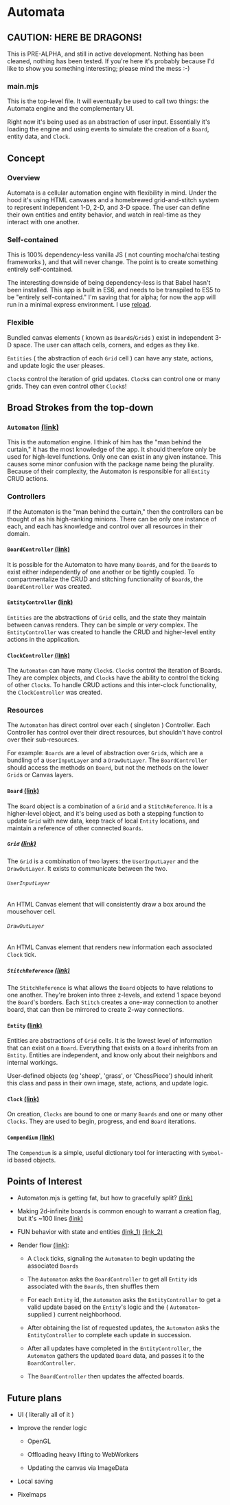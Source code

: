 # Automata

## CAUTION: HERE BE DRAGONS!

This is PRE-ALPHA, and still in active development. Nothing has been cleaned, nothing has been tested. If you're here it's probably because I'd like to show you something interesting; please mind the mess :-)

### main.mjs

This is the top-level file. It will eventually be used to call two things: the Automata engine and the complementary UI.

Right now it's being used as an abstraction of user input. Essentially it's loading the engine and using events to simulate the creation of a `Board`, entity data, and `Clock`.

## Concept

### Overview

Automata is a cellular automation engine with flexibility in mind. Under the hood it's using HTML canvases and a homebrewed grid-and-stitch system to represent independent 1-D, 2-D, and 3-D space. The user can define their own entities and entity behavior, and watch in real-time as they interact with one another.

### Self-contained

This is 100% dependency-less vanilla JS ( not counting mocha/chai testing frameworks ), and that will never change. The point is to create something entirely self-contained.

The interesting downside of being dependency-less is that Babel hasn't been installed. This app is built in ES6, and needs to be transpiled to ES5 to be "entirely self-contained." I'm saving that for alpha; for now the app will run in a minimal express environment. I use [reload](https://www.npmjs.com/package/reload).

### Flexible

Bundled canvas elements ( known as `Board`s/`Grid`s ) exist in independent 3-D space. The user can attach cells, corners, and edges as they like.

`Entities` ( the abstraction of each `Grid` cell ) can have any state, actions, and update logic the user pleases.

`Clock`s control the iteration of grid updates. `Clock`s can control one or many grids. They can even control other `Clock`s!

## Broad Strokes from the top-down

### `Automaton` [(link)](https://github.com/chrabyrd/automata-updated/blob/master/src/automaton/Automaton.mjs)

This is the automation engine. I think of him has the "man behind the curtain," it has the most knowledge of the app. It should therefore only be used for high-level functions. Only one can exist in any given instance. This causes some minor confusion with the package name being the plurality. Because of their complexity, the Automaton is responsible for all `Entity` CRUD actions.

### Controllers

If the Automaton is the "man behind the curtain," then the controllers can be thought of as his high-ranking minions. There can be only one instance of each, and each has knowledge and control over all resources in their domain.

#### `BoardController` [(link)](https://github.com/chrabyrd/automata-updated/blob/master/src/boardController/BoardController.mjs)

It is possible for the Automaton to have many `Board`s, and for the `Board`s to exist either independently of one another or be tightly coupled. To compartmentalize the CRUD and stitching functionality of `Board`s, the `BoardController` was created.

#### `EntityController` [(link)](https://github.com/chrabyrd/automata-updated/blob/master/src/entityController/EntityController.mjs)

`Entities` are the abstractions of `Grid` cells, and the state they maintain between canvas renders. They can be simple or _very_ complex. The `EntityController` was created to handle the CRUD and higher-level entity actions in the application.

#### `ClockController` [(link)](https://github.com/chrabyrd/automata-updated/blob/master/src/clockController/ClockController.mjs)

The `Automaton` can have many `Clock`s. `Clock`s control the iteration of Boards. They are complex objects, and `Clock`s have the ability to control the ticking of other `Clock`s. To handle CRUD actions and this inter-clock functionality, the `ClockController` was created.

### Resources

The `Automaton` has direct control over each ( singleton ) Controller. Each Controller has control over their direct resources, but shouldn't have control over their sub-resources. 

For example: `Boards` are a level of abstraction over `Grid`s, which are a bundling of a `UserInputLayer` and a `DrawOutLayer`. The `BoardController` should access the methods on `Board`, but not the methods on the lower `Grid`s or Canvas layers.

#### `Board` [(link)](https://github.com/chrabyrd/automata-updated/blob/master/src/board/Board.mjs)

The `Board` object is a combination of a `Grid` and a `StitchReference`. It is a higher-level object, and it's being used as both a stepping function to update `Grid` with new data, keep track of local `Entity` locations, and maintain a reference of other connected `Boards`.

##### `Grid` [(link)](https://github.com/chrabyrd/automata-updated/tree/master/src/grid)

The `Grid` is a combination of two layers: the `UserInputLayer` and the `DrawOutLayer`. It exists to communicate between the two.

###### `UserInputLayer`

An HTML Canvas element that will consistently draw a box around the mousehover cell.

###### `DrawOutLayer`

An HTML Canvas element that renders new information each associated `Clock` tick.

##### `StitchReference` [(link)](https://github.com/chrabyrd/automata-updated/blob/master/src/tools/StitchReference.mjs)

The `StitchReference` is what allows the `Board` objects to have relations to one another. They're broken into three z-levels, and extend 1 space beyond the `Board`'s borders. Each `Stitch` creates a one-way connection to another board, that can then be mirrored to create 2-way connections.

#### `Entity` [(link)](https://github.com/chrabyrd/automata-updated/blob/master/src/entity/Entity.mjs)

Entities are abstractions of `Grid` cells. It is the lowest level of information that can exist on a `Board`. Everything that exists on a `Board` inherits from an `Entity`. Entities are independent, and know only about their neighbors and internal workings. 

User-defined objects (eg 'sheep', 'grass', or 'ChessPiece') should inherit this class and pass in their own image, state, actions, and update logic.

#### `Clock` [(link)](https://github.com/chrabyrd/automata-updated/blob/master/src/clock/Clock.mjs)

On creation, `Clocks` are bound to one or many `Boards` and one or many other `Clocks`. They are used to begin, progress, and end `Board` iterations.

#### `Compendium` [(link)](https://github.com/chrabyrd/automata-updated/blob/master/src/compendium/Compendium.mjs)

The `Compendium` is a simple, useful dictionary tool for interacting with `Symbol`-id based objects.

## Points of Interest

* Automaton.mjs is getting fat, but how to gracefully split? [(link)](https://github.com/chrabyrd/automata-updated/blob/master/src/automaton/Automaton.mjs)

* Making 2d-infinite boards is common enough to warrant a creation flag, but it's ~100 lines [(link)](https://github.com/chrabyrd/automata-updated/blob/master/src/boardController/BoardController.mjs#L179)

* FUN behavior with state and entities [(link_1)](https://github.com/chrabyrd/automata-updated/blob/master/src/entity/Entity.mjs#L22) [(link_2)](https://github.com/chrabyrd/automata-updated/blob/master/src/entityController/EntityController.mjs#L19)

* Render flow [(link)](https://github.com/chrabyrd/automata-updated/blob/master/src/automaton/Automaton.mjs#L108): 

    * A `Clock` ticks, signaling the `Automaton` to begin updating the associated `Boards`

    * The `Automaton` asks the `BoardController` to get all `Entity` ids associated with the `Boards`, then shuffles them

    * For each `Entity` id, the `Automaton` asks the `EntityController` to get a valid update based on the `Entity`'s logic and the ( `Automaton`-supplied ) current neighborhood.

    * After obtaining the list of requested updates, the `Automaton` asks the `EntityController` to complete each update in succession. 

    * After all updates have completed in the `EntityController`, the `Automaton` gathers the updated `Board` data, and passes it to the `BoardController`.

    * The `BoardController` then updates the affected boards.

## Future plans

* UI ( literally all of it )
* Improve the render logic

    * OpenGL

    * Offloading heavy lifting to WebWorkers

    * Updating the canvas via ImageData

* Local saving
* Pixelmaps